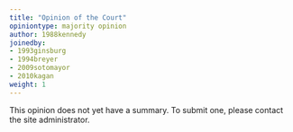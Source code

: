 ```yaml
---
title: "Opinion of the Court"
opiniontype: majority opinion
author: 1988kennedy
joinedby:
- 1993ginsburg
- 1994breyer
- 2009sotomayor
- 2010kagan
weight: 1
---
```

This opinion does not yet have a summary. To submit one, please contact the site administrator.